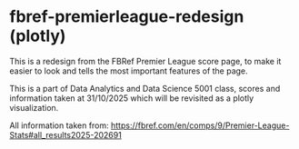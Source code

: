 # fbref-premierleague-redesign (plotly)
This is a redesign from the FBRef Premier League score page, to make it easier to look and tells the most important features of the page.

This is a part of Data Analytics and Data Science 5001 class, scores and information taken at 31/10/2025 which will be revisited as a plotly visualization.

All information taken from: https://fbref.com/en/comps/9/Premier-League-Stats#all_results2025-202691

